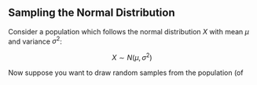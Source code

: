 ## Sampling the Normal Distribution
Consider a population which follows the normal distribution $X$ with mean $\mu$ and variance $\sigma^2$:

$$
X \sim N(\mu, \sigma^2)
$$

Now suppose you want to draw random samples from the population (of  

